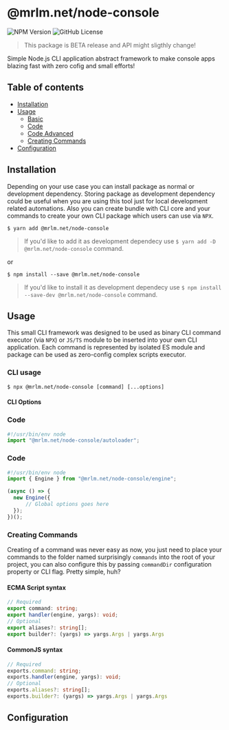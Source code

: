# @mrlm.net/node-console

![NPM Version](https://img.shields.io/npm/v/@mrlm.net/node-console)
![GitHub License](https://img.shields.io/github/license/mrlm-net/node-console)

> This package is BETA release and API might sligthly change!

Simple Node.js CLI application abstract framework to make console apps blazing fast with zero cofig and small efforts!

## Table of contents

- [Installation](#installation)
- [Usage](#usage)
  - [Basic](#basic)
  - [Code](#code)
  - [Code Advanced](#code-advanced)
  - [Creating Commands](#creating-commands)
- [Configuration](#configuration)

## Installation

Depending on your use case you can install package as normal or development dependency. Storing package as development dependency could be useful when you are using this tool just for local development related automations. Also you can create bundle with CLI core and your commands to create your own CLI package which users can use via `NPX`.

```shell
$ yarn add @mrlm.net/node-console
```

> If you'd like to add it as development dependecy use `$ yarn add -D @mrlm.net/node-console` command.

or 

```shell
$ npm install --save @mrlm.net/node-console
```

> If you'd like to install it as development dependecy use `$ npm install --save-dev @mrlm.net/node-console` command.

## Usage

This small CLI framework was designed to be used as binary CLI command executor (via `NPX`) or `JS/TS` module to be inserted into your own CLI application. Each command is represented by isolated ES module and package can be used as zero-config complex scripts executor.

### CLI usage 

```shell
$ npx @mrlm.net/node-console [command] [...options]
```

#### CLI Options

### Code

```typescript
#!/usr/bin/env node
import "@mrlm.net/node-console/autoloader";
```

### Code

```typescript
#!/usr/bin/env node
import { Engine } from "@mrlm.net/node-console/engine";

(async () => {
  new Engine({
      // Global options goes here
  });
})();
```

### Creating Commands

Creating of a command was never easy as now, you just need to place your commands to the folder named surprisingly `commands` into the root of your project, you can also configure this by passing `commandDir` configuration property or CLI flag. Pretty simple, huh?

#### ECMA Script syntax

```typescript
// Required
export command: string;
export handler(engine, yargs): void;
// Optional
export aliases?: string[];
export builder?: (yargs) => yargs.Args | yargs.Args
```

#### CommonJS syntax

```typescript
// Required
exports.command: string;
exports.handler(engine, yargs): void;
// Optional
exports.aliases?: string[];
exports.builder?: (yargs) => yargs.Args | yargs.Args
```

## Configuration